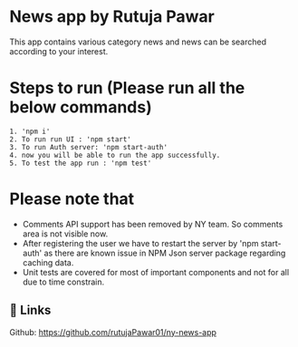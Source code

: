 
# News app by Rutuja Pawar

This app contains various category news and news can be searched according to your interest.




# Steps to run (Please run all the below commands)

    1. 'npm i'
    2. To run run UI : 'npm start'
    3. To run Auth server: 'npm start-auth'
    4. now you will be able to run the app successfully.
    5. To test the app run : 'npm test'





# Please note that

- Comments API support has been removed by NY team. So comments area is not visible now.
- After registering the user we have to restart the server by 'npm start-auth' as there are known issue in NPM Json server package regarding caching data.  
- Unit tests are covered for most of important components and not for all due to time constrain.



## 🔗 Links

Github: https://github.com/rutujaPawar01/ny-news-app

